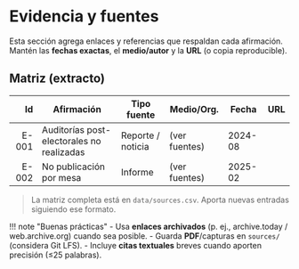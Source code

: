 
# Evidencia y fuentes

Esta sección agrega enlaces y referencias que respaldan cada afirmación. Mantén las **fechas exactas**, el **medio/autor** y la **URL** (o copia reproducible).

## Matriz (extracto)
| Id | Afirmación | Tipo fuente | Medio/Org. | Fecha | URL |
|---:|---|---|---|---|---|
| E-001 | Auditorías post-electorales no realizadas | Reporte / noticia | (ver fuentes) | 2024-08 | <enlace> |
| E-002 | No publicación por mesa | Informe | (ver fuentes) | 2025-02 | <enlace> |

> La matriz completa está en `data/sources.csv`. Aporta nuevas entradas siguiendo ese formato.

!!! note "Buenas prácticas"
    - Usa **enlaces archivados** (p. ej., archive.today / web.archive.org) cuando sea posible.
    - Guarda **PDF**/capturas en `sources/` (considera Git LFS).
    - Incluye **citas textuales** breves cuando aporten precisión (≤25 palabras).
